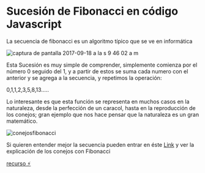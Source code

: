 # Sucesión de Fibonacci en código Javascript

La secuencia de fibonacci es un algoritmo típico que se ve en informática

![captura de pantalla 2017-09-18 a la s 9 46 02 a m](https://user-images.githubusercontent.com/11634391/30547920-4c3c0672-9c56-11e7-99dd-8f17a4e1dd80.png)

Esta Sucesión es muy simple de comprender, simplemente comienza por el número 0 seguido del 1, y a partir de estos se suma cada numero con el anterior y se agrega a la secuencia, y repetimos la operación:

0,1,1,2,3,5,8,13…..

Lo interesante es que esta función se representa en muchos casos en la naturaleza, desde la perfección de un caracol, hasta en la reproducción de los conejos; gran ejemplo que nos hace pensar que la naturaleza es un gran matemático.

![conejosfibonacci](https://user-images.githubusercontent.com/11634391/30547444-e3dadb2c-9c54-11e7-9b77-e9bbba7b816b.jpg)

Si quieren entender mejor la secuencia pueden entrar en éste <a href=https://masejerciciosresueltos.wordpress.com/2011/03/07/hello-world/>Link</a> y ver la explicación de los conejos con Fibonacci

[recurso ⚡️](https://programmerclick.com/article/9489954840/)
